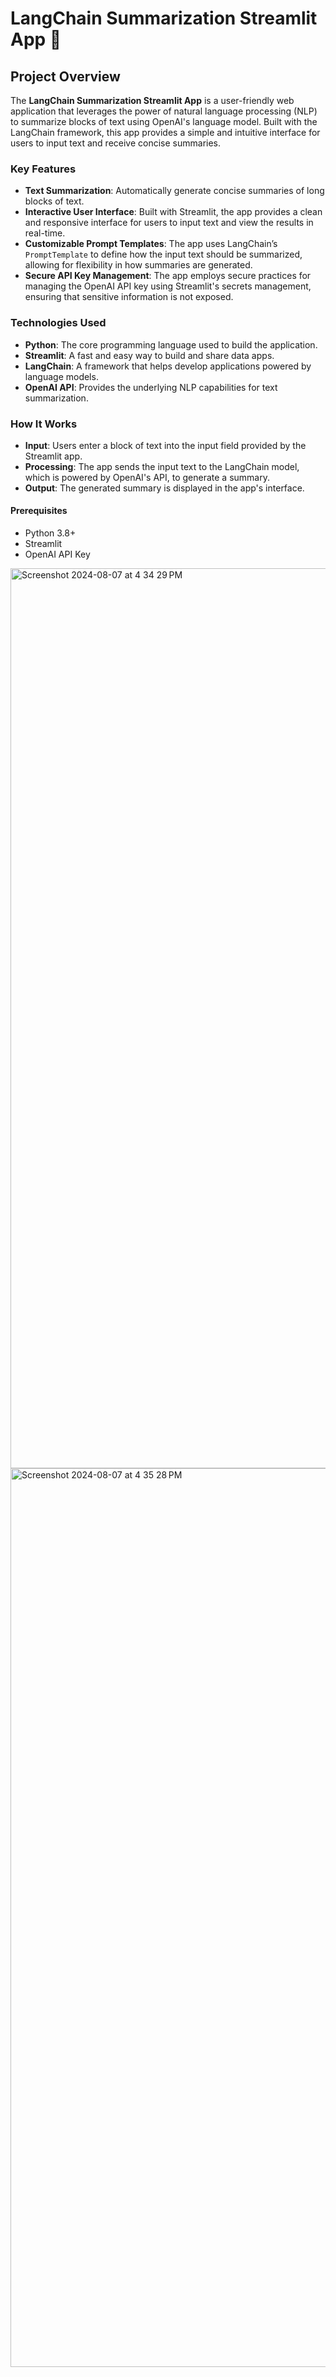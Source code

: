 # LangChain Summarization Streamlit App 🚀

## Project Overview

The **LangChain Summarization Streamlit App** is a user-friendly web application that leverages the power of natural language processing (NLP) to summarize blocks of text using OpenAI's language model. Built with the LangChain framework, this app provides a simple and intuitive interface for users to input text and receive concise summaries.

### Key Features
- **Text Summarization**: Automatically generate concise summaries of long blocks of text.
- **Interactive User Interface**: Built with Streamlit, the app provides a clean and responsive interface for users to input text and view the results in real-time.
- **Customizable Prompt Templates**: The app uses LangChain’s `PromptTemplate` to define how the input text should be summarized, allowing for flexibility in how summaries are generated.
- **Secure API Key Management**: The app employs secure practices for managing the OpenAI API key using Streamlit's secrets management, ensuring that sensitive information is not exposed.

### Technologies Used
- **Python**: The core programming language used to build the application.
- **Streamlit**: A fast and easy way to build and share data apps.
- **LangChain**: A framework that helps develop applications powered by language models.
- **OpenAI API**: Provides the underlying NLP capabilities for text summarization.

### How It Works
- **Input**: Users enter a block of text into the input field provided by the Streamlit app.
- **Processing**: The app sends the input text to the LangChain model, which is powered by OpenAI's API, to generate a summary.
- **Output**: The generated summary is displayed in the app's interface.

#### Prerequisites
- Python 3.8+
- Streamlit
- OpenAI API Key

<img width="1440" alt="Screenshot 2024-08-07 at 4 34 29 PM" src="https://github.com/user-attachments/assets/39dc46d1-699a-466a-8c93-e1d009166924">

<img width="1438" alt="Screenshot 2024-08-07 at 4 35 28 PM" src="https://github.com/user-attachments/assets/0d413d06-c660-48de-a6f3-7579bbde8a33">
